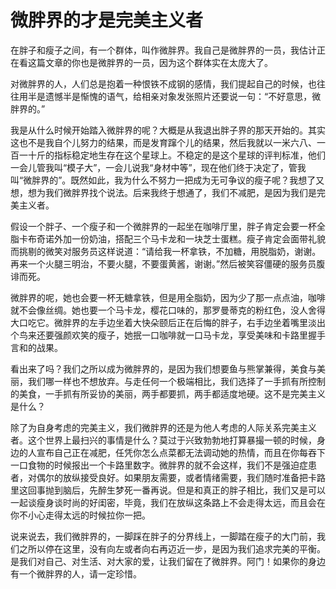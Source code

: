 # 微胖界的才是完美主义者

在胖子和瘦子之间，有一个群体，叫作微胖界。我自己是微胖界的一员，我估计正在看这篇文章的你也是微胖界的一员，因为这个群体实在太庞大了。 

对微胖界的人，人们总是抱着一种恨铁不成钢的感情，我们提起自己的时候，也往往用半是遗憾半是惭愧的语气，给相亲对象发张照片还要说一句：“不好意思，微胖界的。” 

我是从什么时候开始踏入微胖界的呢？大概是从我退出胖子界的那天开始的。其实这也不是我自个儿努力的结果，而是发育蹿个儿的结果，然后我就以一米六八、一百一十斤的指标稳定地生存在这个星球上。不稳定的是这个星球的评判标准，他们一会儿管我叫“模子大”，一会儿说我“身材中等”，现在他们终于决定了，管我叫“微胖界的”。既然如此，我为什么不努力一把成为无可争议的瘦子呢？我想了又想，想为我们微胖界找个说法。后来我终于想通了，我们不减肥，是因为我们是完美主义者。 

假设一个胖子、一个瘦子和一个微胖界的一起坐在咖啡厅里，胖子肯定会要一杯全脂卡布奇诺外加一份奶油，搭配三个马卡龙和一块芝士蛋糕。瘦子肯定会面带礼貌而挑剔的微笑对服务员这样说道：“请给我一杯拿铁，不加糖，用脱脂奶，谢谢。再来一个火腿三明治，不要火腿，不要蛋黄酱，谢谢。”然后被笑容僵硬的服务员腹诽而死。 

微胖界的呢，她也会要一杯无糖拿铁，但是用全脂奶，因为少了那一点点油，咖啡就不会像丝绸。她也要一个马卡龙，樱花口味的，那罗曼蒂克的粉红色，没人舍得大口吃它。微胖界的左手边坐着大快朵颐后正在后悔的胖子，右手边坐着嘴里淡出个鸟来还要强颜欢笑的瘦子，她抿一口咖啡就一口马卡龙，享受美味和卡路里握手言和的战果。 

看出来了吗？我们之所以成为微胖界的，是因为我们想要鱼与熊掌兼得，美食与美丽，我们哪一样也不想放弃。与走任何一个极端相比，我们选择了一手抓有所控制的美食，一手抓有所妥协的美丽，两手都要抓，两手都适度地硬。这不是完美主义是什么？ 

除了为自身考虑的完美主义，我们微胖界的还是为他人考虑的人际关系完美主义者。这个世界上最扫兴的事情是什么？莫过于兴致勃勃地打算暴撮一顿的时候，身边的人宣布自己正在减肥，任凭你怎么点菜都无法调动她的热情，而且在你每吞下一口食物的时候报出一个卡路里数字。微胖界的就不会这样，我们不是强迫症患者，对偶尔的放纵接受良好。如果朋友需要，或者情绪需要，我们随时准备把卡路里这回事抛到脑后，先醉生梦死一番再说。但是和真正的胖子相比，我们又是可以一起谈瘦身谈时尚的好闺密，毕竟，我们在放纵这条路上不会走得太远，而且会在你不小心走得太远的时候拉你一把。 

说来说去，我们微胖界的，一脚踩在胖子的分界线上，一脚踏在瘦子的大门前，我们之所以停在这里，没有向左或者向右再迈近一步，是因为我们追求完美的平衡。是我们对自己、对生活、对大家的爱，让我们留在了微胖界。阿门！如果你的身边有一个微胖界的人，请一定珍惜。